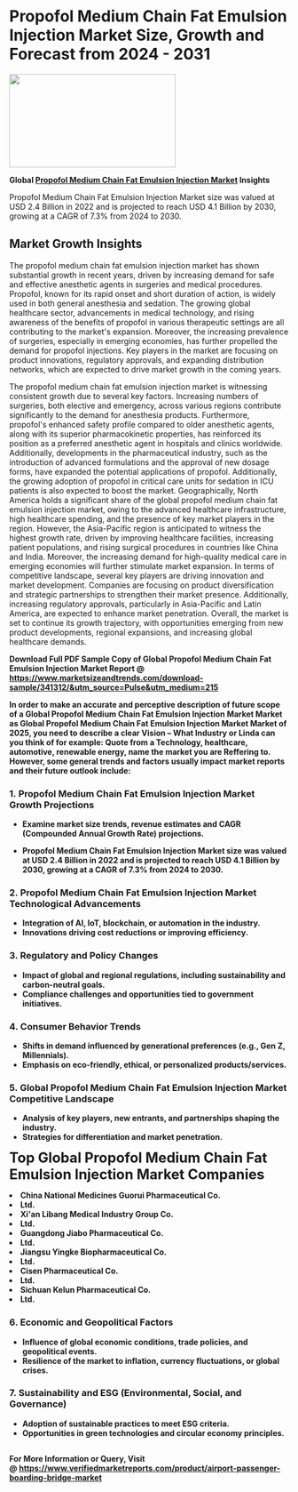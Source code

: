 <H1>Propofol Medium Chain Fat Emulsion Injection Market Size, Growth and Forecast from 2024 - 2031</H1><img class="aligncenter size-medium wp-image-584254" src="https://thirdeyenews.in/wp-content/uploads/2024/09/Global-Market-Research-300x168.jpeg" alt="" width="300" height="168" /><p><strong>Global&nbsp;<a href="https://www.marketsizeandtrends.com/download-sample/341312/&amp;utm_source=Pulse&amp;utm_medium=215">Propofol Medium Chain Fat Emulsion Injection Market</a> Insights</strong></p><p>Propofol Medium Chain Fat Emulsion Injection Market size was valued at USD 2.4 Billion in 2022 and is projected to reach USD 4.1 Billion by 2030, growing at a CAGR of 7.3% from 2024 to 2030.</p><p><h2>Market Growth Insights</h2> <p>The propofol medium chain fat emulsion injection market has shown substantial growth in recent years, driven by increasing demand for safe and effective anesthetic agents in surgeries and medical procedures. Propofol, known for its rapid onset and short duration of action, is widely used in both general anesthesia and sedation. The growing global healthcare sector, advancements in medical technology, and rising awareness of the benefits of propofol in various therapeutic settings are all contributing to the market's expansion. Moreover, the increasing prevalence of surgeries, especially in emerging economies, has further propelled the demand for propofol injections. Key players in the market are focusing on product innovations, regulatory approvals, and expanding distribution networks, which are expected to drive market growth in the coming years.</p> <p><strong></strong></p> <p>The propofol medium chain fat emulsion injection market is witnessing consistent growth due to several key factors. Increasing numbers of surgeries, both elective and emergency, across various regions contribute significantly to the demand for anesthesia products. Furthermore, propofol's enhanced safety profile compared to older anesthetic agents, along with its superior pharmacokinetic properties, has reinforced its position as a preferred anesthetic agent in hospitals and clinics worldwide. Additionally, developments in the pharmaceutical industry, such as the introduction of advanced formulations and the approval of new dosage forms, have expanded the potential applications of propofol. Additionally, the growing adoption of propofol in critical care units for sedation in ICU patients is also expected to boost the market. Geographically, North America holds a significant share of the global propofol medium chain fat emulsion injection market, owing to the advanced healthcare infrastructure, high healthcare spending, and the presence of key market players in the region. However, the Asia-Pacific region is anticipated to witness the highest growth rate, driven by improving healthcare facilities, increasing patient populations, and rising surgical procedures in countries like China and India. Moreover, the increasing demand for high-quality medical care in emerging economies will further stimulate market expansion. In terms of competitive landscape, several key players are driving innovation and market development. Companies are focusing on product diversification and strategic partnerships to strengthen their market presence. Additionally, increasing regulatory approvals, particularly in Asia-Pacific and Latin America, are expected to enhance market penetration. Overall, the market is set to continue its growth trajectory, with opportunities emerging from new product developments, regional expansions, and increasing global healthcare demands.</p> <p><strong></p><p><span class=""><strong>Download Full PDF Sample Copy of Global Propofol Medium Chain Fat Emulsion Injection Market Report</strong> @ <a href="https://www.marketsizeandtrends.com/download-sample/341312/&amp;utm_source=Pulse&amp;utm_medium=215" target="_blank">https://www.marketsizeandtrends.com/download-sample/341312/&amp;utm_source=Pulse&amp;utm_medium=215</a></span></p><p>In order to make an accurate and perceptive description of future scope of a Global&nbsp;Propofol Medium Chain Fat Emulsion Injection Market Market as Global&nbsp;Propofol Medium Chain Fat Emulsion Injection Market Market of 2025, you need to describe a clear Vision &ndash; What Industry or Linda can you think of for example: Quote from a Technology, healthcare, automotive, renewable energy, name the market you are Reffering to. However, some general trends and factors usually impact market reports and their future outlook include:</p><h3>1.&nbsp;<strong>Propofol Medium Chain Fat Emulsion Injection Market Growth Projections</strong></h3><ul><li>Examine market size trends, revenue estimates and CAGR (Compounded Annual Growth Rate) projections.</li><li><p>Propofol Medium Chain Fat Emulsion Injection Market size was valued at USD 2.4 Billion in 2022 and is projected to reach USD 4.1 Billion by 2030, growing at a CAGR of 7.3% from 2024 to 2030.</p></li></ul><h3>2.&nbsp;<strong>Propofol Medium Chain Fat Emulsion Injection Market Technological Advancements</strong></h3><ul><li>Integration of AI, IoT, blockchain, or automation in the industry.</li><li>Innovations driving cost reductions or improving efficiency.</li></ul><h3>3.&nbsp;<strong>Regulatory and Policy Changes</strong></h3><ul><li>Impact of global and regional regulations, including sustainability and carbon-neutral goals.</li><li>Compliance challenges and opportunities tied to government initiatives.</li></ul><h3>4.&nbsp;<strong>Consumer Behavior Trends</strong></h3><ul><li>Shifts in demand influenced by generational preferences (e.g., Gen Z, Millennials).</li><li>Emphasis on eco-friendly, ethical, or personalized products/services.</li></ul><h3>5.&nbsp;<strong>Global Propofol Medium Chain Fat Emulsion Injection Market Competitive Landscape</strong></h3><ul><li>Analysis of key players, new entrants, and partnerships shaping the industry.</li><li>Strategies for differentiation and market penetration.</li></ul><p data-pm-slice="1 1 []"><span style="color: inherit; font-family: inherit; font-size: 25px;">Top Global Propofol Medium Chain Fat Emulsion Injection Market Companies</span></p><div class="" data-test-id=""><p><li>China National Medicines Guorui Pharmaceutical Co.</li><li> Ltd.</li><li> Xi'an Libang Medical Industry Group Co.</li><li>Ltd.</li><li> Guangdong Jiabo Pharmaceutical Co.</li><li> Ltd.</li><li> Jiangsu Yingke Biopharmaceutical Co.</li><li> Ltd.</li><li> Cisen Pharmaceutical Co.</li><li> Ltd.</li><li> Sichuan Kelun Pharmaceutical Co.</li><li>Ltd.</li></p></div><h3>6.&nbsp;<strong>Economic and Geopolitical Factors</strong></h3><ul><li>Influence of global economic conditions, trade policies, and geopolitical events.</li><li>Resilience of the market to inflation, currency fluctuations, or global crises.</li></ul><h3>7.&nbsp;<strong>Sustainability and ESG (Environmental, Social, and Governance)</strong></h3><ul><li>Adoption of sustainable practices to meet ESG criteria.</li><li>Opportunities in green technologies and circular economy principles.</li></ul><h2><strong style="font-size: 14px;">For More Information or Query, Visit @&nbsp;</strong><a style="background-color: #ffffff; font-size: 14px;" href="https://www.marketsizeandtrends.com/report/propofol-medium-chain-fat-emulsion-injection-market/" target="_blank">https://www.verifiedmarketreports.com/product/airport-passenger-boarding-bridge-market</a></h2>
